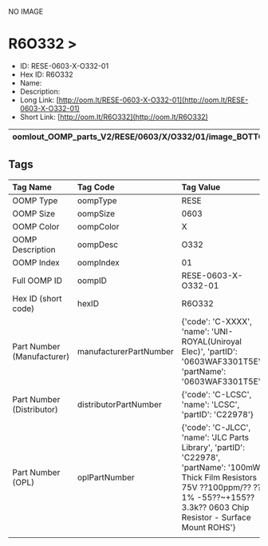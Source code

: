 


  
NO IMAGE  
# R6O332 > 

- ID: RESE-0603-X-O332-01
- Hex ID: R6O332
- Name: 
- Description: 
- Long Link: [http://oom.lt/RESE-0603-X-O332-01](http://oom.lt/RESE-0603-X-O332-01)
- Short Link: [http://oom.lt/R6O332](http://oom.lt/R6O332)
  

|oomlout_OOMP_parts_V2/RESE/0603/X/O332/01/image_BOTTOM.jpg|oomlout_OOMP_parts_V2/RESE/0603/X/O332/01/image_Re.jpg|||
| :---: | :---: | :---: | :---: |

## Tags
  

|Tag Name|Tag Code|Tag Value|
| :--- | :--- | :--- |
|OOMP Type|oompType|RESE|
|OOMP Size|oompSize|0603|
|OOMP Color|oompColor|X|
|OOMP Description|oompDesc|O332|
|OOMP Index|oompIndex|01|
|Full OOMP ID|oompID|RESE-0603-X-O332-01|
|Hex ID (short code)|hexID|R6O332|
|Part Number (Manufacturer)|manufacturerPartNumber|{'code': 'C-XXXX', 'name': 'UNI-ROYAL(Uniroyal Elec)', 'partID': '0603WAF3301T5E', 'partName': '0603WAF3301T5E'}|
|Part Number (Distributor)|distributorPartNumber|{'code': 'C-LCSC', 'name': 'LCSC', 'partID': 'C22978'}|
|Part Number (OPL)|oplPartNumber|{'code': 'C-JLCC', 'name': 'JLC Parts Library', 'partID': 'C22978', 'partName': '100mW Thick Film Resistors 75V ??100ppm/?? ??1% -55??~+155?? 3.3k?? 0603  Chip Resistor - Surface Mount ROHS'}|
||||
